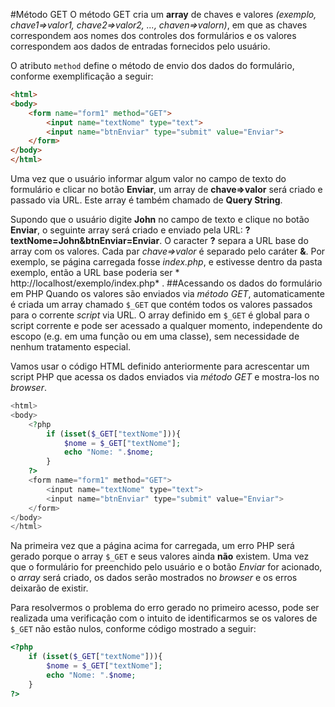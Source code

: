 
#Método GET
O método GET cria um **array** de chaves e valores *(exemplo, chave1=>valor1, chave2=>valor2, ..., chaven=>valorn)*, em que as chaves correspondem aos nomes dos controles dos formulários e os valores correspondem aos dados de entradas fornecidos pelo usuário. 

O atributo `method` define o método de envio dos dados do formulário, conforme exemplificação a seguir:

```html
<html>
<body>
    <form name="form1" method="GET">
        <input name="textNome" type="text">
        <input name="btnEnviar" type="submit" value="Enviar">
    </form>
</body>
</html>
```

Uma vez que o usuário informar algum valor no campo de texto do formulário e clicar no botão **Enviar**, um array de **chave=>valor** será criado e passado via URL. Este array é também chamado de **Query String**. 

Supondo que o usuário digite **John** no campo de texto e clique no botão **Enviar**, o seguinte array será criado e enviado pela URL: 
**?textNome=John&btnEnviar=Enviar**. O caracter **?** separa a URL base do array com os valores. Cada par *chave=>valor* é separado pelo caráter **&**. Por exemplo, se página carregada fosse *index.php*, e estivesse dentro da pasta exemplo, então a URL base poderia ser * http://localhost/exemplo/index.php* . 
##Acessando os dados do formulário em PHP
Quando os valores são enviados via *método GET*, automaticamente é criada um array chamado `$_GET` que contém todos os valores passados para o corrente *script* via URL. O array definido em `$_GET` é global para o script corrente e pode ser acessado a qualquer momento, independente do escopo (e.g. em uma função ou em uma classe), sem necessidade de nenhum tratamento especial. 

Vamos usar o código HTML definido anteriormente para acrescentar um script PHP que acessa os dados enviados via *método GET* e mostra-los no *browser*.

```php
<html>
<body>
    <?php
        if (isset($_GET["textNome"])){
            $nome = $_GET["textNome"];
            echo "Nome: ".$nome;
        }
    ?>
    <form name="form1" method="GET">
        <input name="textNome" type="text">
        <input name="btnEnviar" type="submit" value="Enviar">
    </form>
</body>
</html>
```
Na primeira vez que a página acima for carregada, um erro PHP será gerado porque o array `$_GET` e seus valores ainda **não** existem. Uma vez que o formulário for preenchido pelo usuário e o botão *Enviar* for acionado, o *array* será criado, os dados serão mostrados no *browser* e os erros deixarão de existir.

Para resolvermos o problema do erro gerado no primeiro acesso, pode ser realizada uma verificação com o intuito de identificarmos se os valores de `$_GET` não estão nulos, conforme código mostrado a seguir: 

```php
<?php
    if (isset($_GET["textNome"])){
        $nome = $_GET["textNome"];
        echo "Nome: ".$nome;
    }
?>
```


